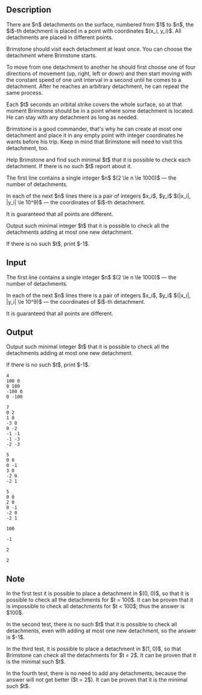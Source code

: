 ## Description

<div><p>There are $n$ detachments on the surface, numbered from $1$ to $n$, the $i$-th detachment is placed in a point with coordinates $(x_i, y_i)$. All detachments are placed in different points.</p><p>Brimstone should visit each detachment at least once. You can choose the detachment where Brimstone starts.</p><p>To move from one detachment to another he should first choose one of four directions of movement (up, right, left or down) and then start moving with the constant speed of one unit interval in a second until he comes to a detachment. After he reaches an arbitrary detachment, he can repeat the same process.</p><p>Each $t$ seconds an orbital strike covers the whole surface, so at that moment Brimstone should be in a point where some detachment is located. He can stay with any detachment as long as needed.</p><p>Brimstone is a good commander, that's why he can create <span class="tex-font-style-bf">at most one</span> detachment and place it in any empty point with integer coordinates he wants before his trip. Keep in mind that Brimstone will need to visit this detachment, too.</p><p>Help Brimstone and find such minimal $t$ that it is possible to check each detachment. If there is no such $t$ report about it.</p></div><div class="input-specification"><p>The first line contains a single integer $n$ $(2 \le n \le 1000)$&nbsp;— the number of detachments.</p><p>In each of the next $n$ lines there is a pair of integers $x_i$, $y_i$ $(|x_i|, |y_i| \le 10^9)$&nbsp;— the coordinates of $i$-th detachment.</p><p>It is guaranteed that all points are different.</p></div><div class="output-specification"><p>Output such minimal integer $t$ that it is possible to check all the detachments adding at most one new detachment.</p><p>If there is no such $t$, print $-1$.</p></div>

## Input

<p>The first line contains a single integer $n$ $(2 \le n \le 1000)$&nbsp;— the number of detachments.</p><p>In each of the next $n$ lines there is a pair of integers $x_i$, $y_i$ $(|x_i|, |y_i| \le 10^9)$&nbsp;— the coordinates of $i$-th detachment.</p><p>It is guaranteed that all points are different.</p>

## Output

<p>Output such minimal integer $t$ that it is possible to check all the detachments adding at most one new detachment.</p><p>If there is no such $t$, print $-1$.</p>





```input1
4
100 0
0 100
-100 0
0 -100
```




```input2
7
0 2
1 0
-3 0
0 -2
-1 -1
-1 -3
-2 -3
```




```input3
5
0 0
0 -1
3 0
-2 0
-2 1
```




```input4
5
0 0
2 0
0 -1
-2 0
-2 1
```




```output1
100
```




```output2
-1
```




```output3
2
```




```output4
2
```



## Note

<p>In the first test it is possible to place a detachment in $(0, 0)$, so that it is possible to check all the detachments for $t = 100$. It can be proven that it is impossible to check all detachments for $t &lt; 100$; thus the answer is $100$.</p><p>In the second test, there is no such $t$ that it is possible to check all detachments, even with adding at most one new detachment, so the answer is $-1$.</p><p>In the third test, it is possible to place a detachment in $(1, 0)$, so that Brimstone can check all the detachments for $t = 2$. It can be proven that it is the minimal such $t$.</p><p>In the fourth test, there is no need to add any detachments, because the answer will not get better ($t = 2$). It can be proven that it is the minimal such $t$.</p>
